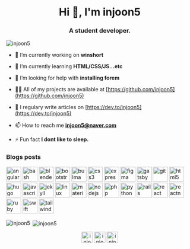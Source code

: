 <h1 align="center">Hi 👋, I'm injoon5</h1>
<h3 align="center">A student developer.</h3>

<p align="left"> <img src="https://komarev.com/ghpvc/?username=injoon5" alt="injoon5" /> </p>

- 🔭 I’m currently working on **winshort**

- 🌱 I’m currently learning **HTML/CSS/JS...etc**

- 🤝 I’m looking for help with **installing forem**

- 👨‍💻 All of my projects are available at [https://github.com/injoon5](https://github.com/injoon5)

- 📝 I regulary write articles on [https://dev.to/injoon5](https://dev.to/injoon5)

- 📫 How to reach me **injoon5@naver.com**

- ⚡ Fun fact **I dont like to sleep.**

### Blogs posts
<!-- BLOG-POST-LIST:START -->
<!-- BLOG-POST-LIST:END -->

<p align="left"><img src="https://devicons.github.io/devicon/devicon.git/icons/angularjs/angularjs-original.svg" alt="angularjs" width="40" height="40"/> <img src="https://www.vectorlogo.zone/logos/gnu_bash/gnu_bash-icon.svg" alt="bash" width="40" height="40"/> <img src="https://download.blender.org/branding/community/blender_community_badge_white.svg" alt="blender" width="40" height="40"/> <img src="https://devicons.github.io/devicon/devicon.git/icons/bootstrap/bootstrap-plain.svg" alt="bootstrap" width="40" height="40"/> <img src="https://raw.githubusercontent.com/gilbarbara/logos/804dc257b59e144eaca5bc6ffd16949752c6f789/logos/bulma.svg" alt="bulma" width="40" height="40"/> <img src="https://devicons.github.io/devicon/devicon.git/icons/css3/css3-original-wordmark.svg" alt="css3" width="40" height="40"/> <img src="https://devicons.github.io/devicon/devicon.git/icons/express/express-original-wordmark.svg" alt="express" width="40" height="40"/> <img src="https://www.vectorlogo.zone/logos/figma/figma-icon.svg" alt="figma" width="40" height="40"/> <img src="https://www.vectorlogo.zone/logos/gatsbyjs/gatsbyjs-icon.svg" alt="gatsby" width="40" height="40"/> <img src="https://www.vectorlogo.zone/logos/git-scm/git-scm-icon.svg" alt="git" width="40" height="40"/> <img src="https://devicons.github.io/devicon/devicon.git/icons/html5/html5-original-wordmark.svg" alt="html5" width="40" height="40"/> <img src="https://api.iconify.design/logos-hugo.svg" alt="hugo" width="40" height="40"/> <img src="https://devicons.github.io/devicon/devicon.git/icons/javascript/javascript-original.svg" alt="javascript" width="40" height="40"/> <img src="https://www.vectorlogo.zone/logos/jekyllrb/jekyllrb-icon.svg" alt="jekyll" width="40" height="40"/> <img src="https://devicons.github.io/devicon/devicon.git/icons/linux/linux-original.svg" alt="linux" width="40" height="40"/> <img src="https://raw.githubusercontent.com/prplx/svg-logos/5585531d45d294869c4eaab4d7cf2e9c167710a9/svg/materialize.svg" alt="materialize" width="40" height="40"/> <img src="https://devicons.github.io/devicon/devicon.git/icons/nodejs/nodejs-original-wordmark.svg" alt="nodejs" width="40" height="40"/> <img src="https://devicons.github.io/devicon/devicon.git/icons/php/php-original.svg" alt="php" width="40" height="40"/> <img src="https://devicons.github.io/devicon/devicon.git/icons/python/python-original.svg" alt="python" width="40" height="40"/> <img src="https://devicons.github.io/devicon/devicon.git/icons/rails/rails-original-wordmark.svg" alt="rails" width="40" height="40"/> <img src="https://devicons.github.io/devicon/devicon.git/icons/react/react-original-wordmark.svg" alt="react" width="40" height="40"/> <img src="https://reactnative.dev/img/header_logo.svg" alt="reactnative" width="40" height="40"/> <img src="https://devicons.github.io/devicon/devicon.git/icons/ruby/ruby-original-wordmark.svg" alt="ruby" width="40" height="40"/> <img src="https://devicons.github.io/devicon/devicon.git/icons/swift/swift-original-wordmark.svg" alt="swift" width="40" height="40"/> <img src="https://www.vectorlogo.zone/logos/tailwindcss/tailwindcss-icon.svg" alt="tailwind" width="40" height="40"/></p><p><img align="left" src="https://github-readme-stats.vercel.app/api/top-langs/?username=injoon5&layout=compact&hide=html" alt="injoon5" /></p>

<p>&nbsp;<img align="center" src="https://github-readme-stats.vercel.app/api?username=injoon5&show_icons=true" alt="injoon5" /></p>

<p align="center">
<a href="https://codepen.io/injoon5" target="blank"><img align="center" src="https://cdn.jsdelivr.net/npm/simple-icons@3.0.1/icons/codepen.svg" alt="injoon5" height="30" width="30" /></a>
<a href="https://dev.to/injoon5" target="blank"><img align="center" src="https://cdn.jsdelivr.net/npm/simple-icons@3.0.1/icons/dev-dot-to.svg" alt="injoon5" height="30" width="30" /></a>
<a href="https://stackoverflow.com/users/injoon5" target="blank"><img align="center" src="https://cdn.jsdelivr.net/npm/simple-icons@3.0.1/icons/stackoverflow.svg" alt="injoon5" height="30" width="30" /></a>
</p>
